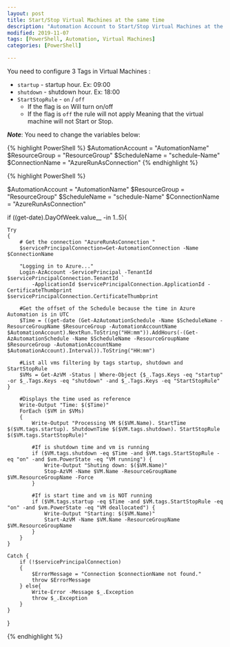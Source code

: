 ```yaml
---
layout: post
title: Start/Stop Virtual Machines at the same time
description: "Automation Account to Start/Stop Virtual Machines at the same time"
modified: 2019-11-07
tags: [PowerShell, Automation, Virtual Machines]
categories: [PowerShell]

---
```

You need to configure 3 Tags in Virtual Machines :
  - `startup` - startup hour. Ex: 09:00
  - `shutdown`  - shutdown hour. Ex: 18:00
  - `StartStopRule` - `on` / `off`
    - If the flag is `on`  Will turn on/off 
    - If the flag is `off` the rule will not apply Meaning that the virtual machine will not Start or Stop.


**_Note_**: You need to change the variables below:

{% highlight PowerShell %}
$AutomationAccount = "AutomationName"
$ResourceGroup = "ResourceGroup"
$ScheduleName = "schedule-Name"
$ConnectionName = "AzureRunAsConnection"
{% endhighlight %}

{% highlight PowerShell %}

$AutomationAccount = "AutomationName"
$ResourceGroup = "ResourceGroup"
$ScheduleName = "schedule-Name"
$ConnectionName = "AzureRunAsConnection"

if ((get-date).DayOfWeek.value__ -in 1..5){
    
    Try
    {
        # Get the connection "AzureRunAsConnection "
        $servicePrincipalConnection=Get-AutomationConnection -Name $ConnectionName

        "Logging in to Azure..."
        Login-AzAccount -ServicePrincipal -TenantId $servicePrincipalConnection.TenantId `
            -ApplicationId $servicePrincipalConnection.ApplicationId -CertificateThumbprint $servicePrincipalConnection.CertificateThumbprint 

        #Get the offset of the Schedule because the time in Azure Automation is in UTC
        $Time = ((get-date (Get-AzAutomationSchedule -Name $ScheduleName -ResourceGroupName $ResourceGroup -AutomationAccountName $AutomationAccount).NextRun.ToString("HH:mm")).AddHours(-(Get-AzAutomationSchedule -Name $ScheduleName -ResourceGroupName $ResourceGroup -AutomationAccountName $AutomationAccount).Interval)).ToString("HH:mm")

        #List all vms filtering by tags startup, shutdown and StartStopRule
        $VMs = Get-AzVM -Status | Where-Object {$_.Tags.Keys -eq "startup" -or $_.Tags.Keys -eq "shutdown" -and $_.Tags.Keys -eq "StartStopRule" }

        #Displays the time used as reference
        Write-Output "Time: $($Time)"
        ForEach ($VM in $VMs) 
        {        
            Write-Output "Processing VM $($VM.Name). StartTime $($VM.tags.startup). ShutdownTime $($VM.tags.shutdown). StartStopRule $($VM.tags.StartStopRule)"
            
            #If is shutdown time and vm is running
            if ($VM.tags.shutdown -eq $Time -and $VM.tags.StartStopRule -eq "on" -and $vm.PowerState -eq "VM running") {
                Write-Output "Shuting down: $($VM.Name)"
                Stop-AzVM -Name $VM.Name -ResourceGroupName $VM.ResourceGroupName -Force
            }
        
            #If is start time and vm is NOT running
            if ($VM.tags.startup -eq $Time -and $VM.tags.StartStopRule -eq "on" -and $vm.PowerState -eq "VM deallocated") {
                Write-Output "Starting: $($VM.Name)"
                Start-AzVM -Name $VM.Name -ResourceGroupName $VM.ResourceGroupName
            }
        }
    }
    
    Catch {
        if (!$servicePrincipalConnection)
        {
            $ErrorMessage = "Connection $connectionName not found."
            throw $ErrorMessage
        } else{
            Write-Error -Message $_.Exception
            throw $_.Exception
        }
    }
} 

{% endhighlight %}



